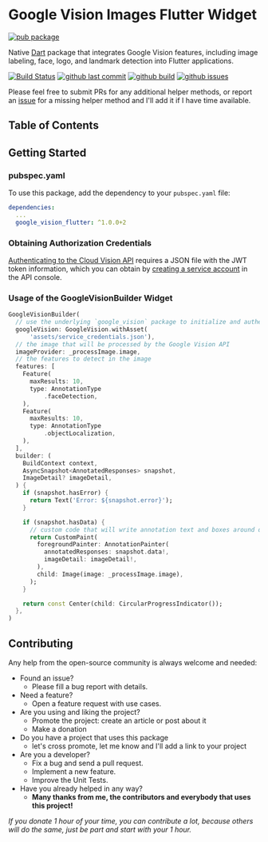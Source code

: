 # Google Vision Images Flutter Widget

[![pub package](https://img.shields.io/pub/v/google_vision.svg)](https://pub.dartlang.org/packages/google_vision)

Native [Dart](https://dart.dev/) package that integrates Google Vision features, including image labeling, face, logo, and landmark detection into Flutter applications.

[![Build Status](https://github.com/faithoflifedev/google_vision/workflows/Dart/badge.svg)](https://github.com/faithoflifedev/google_vision/actions) [![github last commit](https://shields.io/github/last-commit/faithoflifedev/google_vision)](https://shields.io/github/last-commit/faithoflifedev/google_vision) [![github build](https://img.shields.io/github/actions/workflow/status/faithoflifedev/google_vision/dart.yml?branch=main)](https://shields.io/github/workflow/status/faithoflifedev/google_vision/Dart) [![github issues](https://shields.io/github/issues/faithoflifedev/google_vision)](https://shields.io/github/issues/faithoflifedev/google_vision)

Please feel free to submit PRs for any additional helper methods, or report an [issue](https://github.com/faithoflifedev/google_vision/issues) for a missing helper method and I'll add it if I have time available.

## Table of Contents



## Getting Started

### pubspec.yaml

To use this package, add the dependency to your `pubspec.yaml` file:

```yaml
dependencies:
  ...
  google_vision_flutter: ^1.0.0+2
```

<!-- <img src="https://github.com/faithoflifedev/flip_card/blob/master/screenshots/young_man_smiling.png?raw=true&amp;v1" width="320"> -->


### Obtaining Authorization Credentials

[Authenticating to the Cloud Vision API](https://cloud.google.com/vision/product-search/docs/auth) requires a JSON file with the JWT token information, which you can obtain by [creating a service account](https://cloud.google.com/iam/docs/creating-managing-service-accounts#creating_a_service_account) in the API console.

### Usage of the GoogleVisionBuilder Widget

```dart
GoogleVisionBuilder(
  // use the underlying `google_vision` package to initialize and authenticate for future API calls
  googleVision: GoogleVision.withAsset(
      'assets/service_credentials.json'),
  // the image that will be processed by the Google Vision API
  imageProvider: _processImage.image,
  // the features to detect in the image
  features: [
    Feature(
      maxResults: 10,
      type: AnnotationType
          .faceDetection,
    ),
    Feature(
      maxResults: 10,
      type: AnnotationType
          .objectLocalization,
    ),
  ],
  builder: (
    BuildContext context,
    AsyncSnapshot<AnnotatedResponses> snapshot,
    ImageDetail? imageDetail,
  ) {
    if (snapshot.hasError) {
      return Text('Error: ${snapshot.error}');
    }

    if (snapshot.hasData) {
      // custom code that will write annotation text and boxes around detected objects (see example)
      return CustomPaint(
        foregroundPainter: AnnotationPainter(
          annotatedResponses: snapshot.data!,
          imageDetail: imageDetail!,
        ),
        child: Image(image: _processImage.image),
      );
    }

    return const Center(child: CircularProgressIndicator());
  },
)
```

## Contributing

Any help from the open-source community is always welcome and needed:
- Found an issue?
    - Please fill a bug report with details.
- Need a feature?
    - Open a feature request with use cases.
- Are you using and liking the project?
    - Promote the project: create an article or post about it
    - Make a donation
- Do you have a project that uses this package
    - let's cross promote, let me know and I'll add a link to your project
- Are you a developer?
    - Fix a bug and send a pull request.
    - Implement a new feature.
    - Improve the Unit Tests.
- Have you already helped in any way?
    - **Many thanks from me, the contributors and everybody that uses this project!**

*If you donate 1 hour of your time, you can contribute a lot, because others will do the same, just be part and start with your 1 hour.*